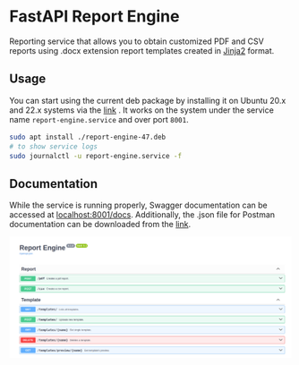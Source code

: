 # FastAPI Report Engine

Reporting service that allows you to obtain customized PDF and CSV reports using .docx extension report templates created in [Jinja2](https://palletsprojects.com/p/jinja/) format.

## Usage
You can start using the current deb package by installing it on Ubuntu 20.x and 22.x systems via the [link](https://github.com/limanmys/fastapi-report-engine/releases/latest) . It works on the system under the service name `report-engine.service` and over port `8001`.

```bash
sudo apt install ./report-engine-47.deb
# to show service logs
sudo journalctl -u report-engine.service -f
```

## Documentation
While the service is running properly, Swagger documentation can be accessed at [localhost:8001/docs](localhost:8001/docs). Additionally, the .json file for Postman documentation can be downloaded from the [link](https://github.com/limanmys/fastapi-report-engine/blob/master/docs/report-engine.postman_collection.json).

![swagger.png](./images/swagger.png)